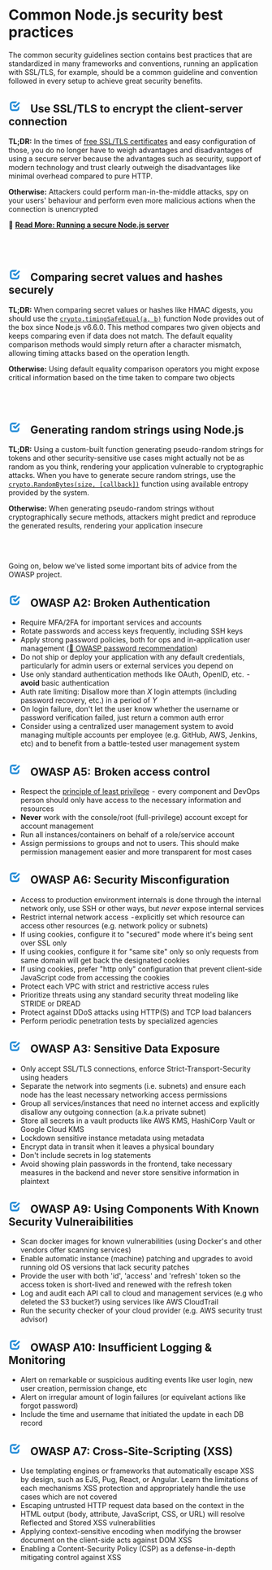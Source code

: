 [✔]: ../../assets/images/checkbox-small-blue.png

# Common Node.js security best practices

The common security guidelines section contains best practices that are standardized in many frameworks and conventions, running an application with SSL/TLS, for example, should be a common guideline and convention followed in every setup to achieve great security benefits.

## ![✔] Use SSL/TLS to encrypt the client-server connection

**TL;DR:** In the times of [free SSL/TLS certificates](https://letsencrypt.org/) and easy configuration of those, you do no longer have to weigh advantages and disadvantages of using a secure server because the advantages such as security, support of modern technology and trust clearly outweigh the disadvantages like minimal overhead compared to pure HTTP.

**Otherwise:** Attackers could perform man-in-the-middle attacks, spy on your users' behaviour and perform even more malicious actions when the connection is unencrypted

🔗 [**Read More: Running a secure Node.js server**](/sections/security/secureserver.md)

<br/><br/>

## ![✔] Comparing secret values and hashes securely

**TL;DR:** When comparing secret values or hashes like HMAC digests, you should use the [`crypto.timingSafeEqual(a, b)`](https://nodejs.org/dist/latest-v9.x/docs/api/crypto.html#crypto_crypto_timingsafeequal_a_b) function Node provides out of the box since Node.js v6.6.0. This method compares two given objects and keeps comparing even if data does not match. The default equality comparison methods would simply return after a character mismatch, allowing timing attacks based on the operation length.

**Otherwise:** Using default equality comparison operators you might expose critical information based on the time taken to compare two objects

<br/><br/>

## ![✔] Generating random strings using Node.js

**TL;DR:** Using a custom-built function generating pseudo-random strings for tokens and other security-sensitive use cases might actually not be as random as you think, rendering your application vulnerable to cryptographic attacks. When you have to generate secure random strings, use the [`crypto.RandomBytes(size, [callback])`](https://nodejs.org/dist/latest-v9.x/docs/api/crypto.html#crypto_crypto_randombytes_size_callback) function using available entropy provided by the system.

**Otherwise:** When generating pseudo-random strings without cryptographically secure methods, attackers might predict and reproduce the generated results, rendering your application insecure

<br/><br/>

Going on, below we've listed some important bits of advice from the OWASP project.

## ![✔] OWASP A2: Broken Authentication

- Require MFA/2FA for important services and accounts
- Rotate passwords and access keys frequently, including SSH keys
- Apply strong password policies, both for ops and in-application user management ([🔗 OWASP password recommendation](https://www.owasp.org/index.php/Authentication_Cheat_Sheet#Implement_Proper_Password_Strength_Controls.22))
- Do not ship or deploy your application with any default credentials, particularly for admin users or external services you depend on
- Use only standard authentication methods like OAuth, OpenID, etc.  - **avoid** basic authentication
- Auth rate limiting: Disallow more than _X_ login attempts (including password recovery, etc.) in a period of _Y_
- On login failure, don't let the user know whether the username or password verification failed, just return a common auth error
- Consider using a centralized user management system to avoid managing multiple accounts per employee (e.g. GitHub, AWS, Jenkins, etc) and to benefit from a battle-tested user management system

## ![✔] OWASP A5:  Broken access control

- Respect the [principle of least privilege](https://en.wikipedia.org/wiki/Principle_of_least_privilege)  -  every component and DevOps person should only have access to the necessary information and resources
- **Never** work with the console/root (full-privilege) account except for account management
- Run all instances/containers on behalf of a role/service account
- Assign permissions to groups and not to users. This should make permission management easier and more transparent for most cases

## ![✔] OWASP A6: Security Misconfiguration

- Access to production environment internals is done through the internal network only, use SSH or other ways, but _never_ expose internal services
- Restrict internal network access  - explicitly set which resource can access other resources (e.g. network policy or subnets)
- If using cookies, configure it to "secured" mode where it's being sent over SSL only
- If using cookies, configure it for "same site" only so only requests from same domain will get back the designated cookies
- If using cookies, prefer "http only" configuration that prevent client-side JavaScript code from accessing the cookies
- Protect each VPC with strict and restrictive access rules
- Prioritize threats using any standard security threat modeling like STRIDE or DREAD
- Protect against DDoS attacks using HTTP(S) and TCP load balancers
- Perform periodic penetration tests by specialized agencies

## ![✔] OWASP A3: Sensitive Data Exposure

- Only accept SSL/TLS connections, enforce Strict-Transport-Security using headers
- Separate the network into segments (i.e. subnets) and ensure each node has the least necessary networking access permissions
- Group all services/instances that need no internet access and explicitly disallow any outgoing connection (a.k.a private subnet)
- Store all secrets in a vault products like AWS KMS, HashiCorp Vault or Google Cloud KMS
- Lockdown sensitive instance metadata using metadata
- Encrypt data in transit when it leaves a physical boundary
- Don't include secrets in log statements
- Avoid showing plain passwords in the frontend, take necessary measures in the backend and never store sensitive information in plaintext

## ![✔] OWASP A9: Using Components With Known Security Vulneraibilities

- Scan docker images for known vulnerabilities (using Docker's and other vendors offer scanning services)
- Enable automatic instance (machine) patching and upgrades to avoid running old OS versions that lack security patches
- Provide the user with both 'id', 'access' and 'refresh' token so the access token is short-lived and renewed with the refresh token
- Log and audit each API call to cloud and management services (e.g who deleted the S3 bucket?) using services like AWS CloudTrail
- Run the security checker of your cloud provider (e.g. AWS security trust advisor)


## ![✔] OWASP A10: Insufficient Logging & Monitoring

- Alert on remarkable or suspicious auditing events like user login, new user creation, permission change, etc
- Alert on irregular amount of login failures (or equivelant actions like forgot password)
- Include the time and username that initiated the update in each DB record

## ![✔] OWASP A7: Cross-Site-Scripting (XSS)

- Use templating engines or frameworks that automatically escape XSS by design, such as EJS, Pug, React, or Angular. Learn the limitations of each mechanisms XSS protection and appropriately handle the use cases which are not covered
- Escaping untrusted HTTP request data based on the context in the HTML output (body, attribute, JavaScript, CSS, or URL) will resolve Reflected and Stored XSS vulnerabilities
- Applying context-sensitive encoding when modifying the browser document on the client-side acts against DOM XSS
- Enabling a Content-Security Policy (CSP) as a defense-in-depth mitigating control against XSS


<br/><br/><br/>
